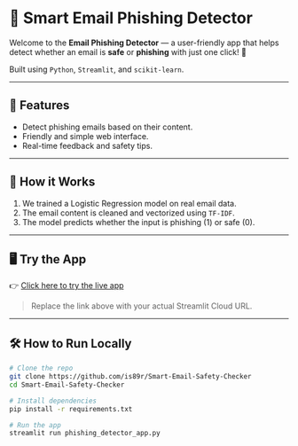 # 📧 Smart Email Phishing Detector

Welcome to the **Email Phishing Detector** — a user-friendly app that helps detect whether an email is **safe** or **phishing** with just one click! 🚨

Built using `Python`, `Streamlit`, and `scikit-learn`.

---

## 🌟 Features

- Detect phishing emails based on their content.
- Friendly and simple web interface.
- Real-time feedback and safety tips.

---

## 🧠 How it Works

1. We trained a Logistic Regression model on real email data.
2. The email content is cleaned and vectorized using `TF-IDF`.
3. The model predicts whether the input is phishing (1) or safe (0).

---

## 🖥️ Try the App

👉 [Click here to try the live app](https://your-username.streamlit.app)

> Replace the link above with your actual Streamlit Cloud URL.

---

## 🛠️ How to Run Locally

```bash
# Clone the repo
git clone https://github.com/is89r/Smart-Email-Safety-Checker
cd Smart-Email-Safety-Checker

# Install dependencies
pip install -r requirements.txt

# Run the app
streamlit run phishing_detector_app.py
